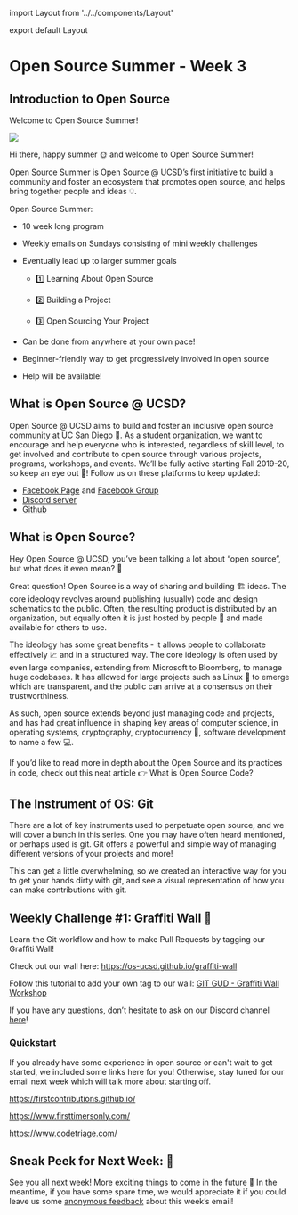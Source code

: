 import Layout from '../../components/Layout'

export default Layout

# Open Source Summer - Week 3

## Introduction to Open Source


Welcome to Open Source Summer!

![](http://placehold.it/200)

Hi there, happy summer 🌞 and welcome to Open Source Summer!


Open Source Summer is Open Source @ UCSD’s first initiative to build a community and foster an ecosystem that promotes open source, and helps bring together people and ideas 💡.


Open Source Summer:

- 10 week long program
- Weekly emails on Sundays consisting of mini weekly challenges
- Eventually lead up to larger summer goals
  - 1️⃣ Learning About Open Source

  - 2️⃣ Building a Project

  - 3️⃣ Open Sourcing Your Project

- Can be done from anywhere at your own pace!
- Beginner-friendly way to get progressively involved in open source
- Help will be available!

## What is Open Source @ UCSD?

Open Source @ UCSD aims to build and foster an inclusive open source community at UC San Diego 🔱. As a student organization, we want to encourage and help everyone who is interested, regardless of skill level, to get involved and contribute to open source through various projects, programs, workshops, and events. We’ll be fully active starting Fall 2019-20, so keep an eye out 👀! Follow us on these platforms to keep updated:


- [Facebook Page](TODO) and [Facebook Group](TODO)
- [Discord server](TODO)
- [Github](TODO)


## What is Open Source?

Hey Open Source @ UCSD, you’ve been talking a lot about “open source”, but what does it even mean? 🤔

Great question! Open Source is a way of sharing and building 🏗 ideas. The core ideology revolves around publishing (usually) code and design schematics to the public. Often, the resulting product is distributed by an organization, but equally often it is just hosted by people 👫 and made available for others to use.


The ideology has some great benefits - it allows people to collaborate effectively 📈 and in a structured way. The core ideology is often used by even large companies, extending from Microsoft to Bloomberg, to manage huge codebases. It has allowed for large projects such as Linux 🐧 to emerge which are transparent, and the public can arrive at a consensus on their trustworthiness.


As such, open source extends beyond just managing code and projects, and has had great influence in shaping key areas of computer science, in operating systems, cryptography, cryptocurrency 💸, software development to name a few 💻.


If you’d like to read more in depth about the Open Source and its practices in code, check out this neat article 👉 What is Open Source Code? 


## The Instrument of OS: Git

There are a lot of key instruments used to perpetuate open source, and we will cover a bunch in this series. One you may have often heard mentioned, or perhaps used is git. Git offers a powerful and simple way of managing different versions of your projects and more!


This can get a little overwhelming, so we created an interactive way for you to get your hands dirty with git, and see a visual representation of how you can make contributions with git.


## Weekly Challenge #1: Graffiti Wall 🎉

Learn the Git workflow and how to make Pull Requests by tagging our Graffiti Wall!



Check out our wall here: https://os-ucsd.github.io/graffiti-wall


Follow this tutorial to add your own tag to our wall: [GIT GUD - Graffiti Wall Workshop](TODO)


If you have any questions, don’t hesitate to ask on our Discord channel [here]()!


### Quickstart

If you already have some experience in open source or can't wait to get started, we included some links here for you! Otherwise, stay tuned for our email next week which will talk more about starting off.


https://firstcontributions.github.io/

https://www.firsttimersonly.com/

https://www.codetriage.com/


## Sneak Peek for Next Week: 🎲

See you all next week! More exciting things to come in the future 🚀 In the meantime, if you have some spare time, we would appreciate it if you could leave us some [anonymous feedback](TODO) about this week’s email!